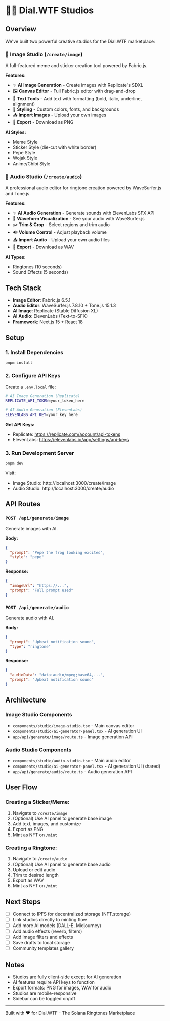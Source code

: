 # 🎨🎵 Dial.WTF Studios

## Overview

We've built two powerful creative studios for the Dial.WTF marketplace:

### 🎨 Image Studio (`/create/image`)
A full-featured meme and sticker creation tool powered by Fabric.js.

**Features:**
- ✨ **AI Image Generation** - Create images with Replicate's SDXL
- 🖼️ **Canvas Editor** - Full Fabric.js editor with drag-and-drop
- 📝 **Text Tools** - Add text with formatting (bold, italic, underline, alignment)
- 🎨 **Styling** - Custom colors, fonts, and backgrounds
- 📥 **Import Images** - Upload your own images
- 💾 **Export** - Download as PNG

**AI Styles:**
- Meme Style
- Sticker Style (die-cut with white border)
- Pepe Style
- Wojak Style
- Anime/Chibi Style

### 🎵 Audio Studio (`/create/audio`)
A professional audio editor for ringtone creation powered by WaveSurfer.js and Tone.js.

**Features:**
- ✨ **AI Audio Generation** - Generate sounds with ElevenLabs SFX API
- 🎼 **Waveform Visualization** - See your audio with WaveSurfer.js
- ✂️ **Trim & Crop** - Select regions and trim audio
- 🔊 **Volume Control** - Adjust playback volume
- 📤 **Import Audio** - Upload your own audio files
- 💾 **Export** - Download as WAV

**AI Types:**
- Ringtones (10 seconds)
- Sound Effects (5 seconds)

## Tech Stack

- **Image Editor**: Fabric.js 6.5.1
- **Audio Editor**: WaveSurfer.js 7.8.10 + Tone.js 15.1.3
- **AI Image**: Replicate (Stable Diffusion XL)
- **AI Audio**: ElevenLabs (Text-to-SFX)
- **Framework**: Next.js 15 + React 18

## Setup

### 1. Install Dependencies

```bash
pnpm install
```

### 2. Configure API Keys

Create a `.env.local` file:

```bash
# AI Image Generation (Replicate)
REPLICATE_API_TOKEN=your_token_here

# AI Audio Generation (ElevenLabs)
ELEVENLABS_API_KEY=your_key_here
```

**Get API Keys:**
- Replicate: https://replicate.com/account/api-tokens
- ElevenLabs: https://elevenlabs.io/app/settings/api-keys

### 3. Run Development Server

```bash
pnpm dev
```

Visit:
- Image Studio: http://localhost:3000/create/image
- Audio Studio: http://localhost:3000/create/audio

## API Routes

### `POST /api/generate/image`
Generate images with AI.

**Body:**
```json
{
  "prompt": "Pepe the frog looking excited",
  "style": "pepe"
}
```

**Response:**
```json
{
  "imageUrl": "https://...",
  "prompt": "Full prompt used"
}
```

### `POST /api/generate/audio`
Generate audio with AI.

**Body:**
```json
{
  "prompt": "Upbeat notification sound",
  "type": "ringtone"
}
```

**Response:**
```json
{
  "audioData": "data:audio/mpeg;base64,...",
  "prompt": "Upbeat notification sound"
}
```

## Architecture

### Image Studio Components
- `components/studio/image-studio.tsx` - Main canvas editor
- `components/studio/ai-generator-panel.tsx` - AI generation UI
- `app/api/generate/image/route.ts` - Image generation API

### Audio Studio Components
- `components/studio/audio-studio.tsx` - Main audio editor
- `components/studio/ai-generator-panel.tsx` - AI generation UI (shared)
- `app/api/generate/audio/route.ts` - Audio generation API

## User Flow

### Creating a Sticker/Meme:
1. Navigate to `/create/image`
2. (Optional) Use AI panel to generate base image
3. Add text, images, and customize
4. Export as PNG
5. Mint as NFT on `/mint`

### Creating a Ringtone:
1. Navigate to `/create/audio`
2. (Optional) Use AI panel to generate base audio
3. Upload or edit audio
4. Trim to desired length
5. Export as WAV
6. Mint as NFT on `/mint`

## Next Steps

- [ ] Connect to IPFS for decentralized storage (NFT.storage)
- [ ] Link studios directly to minting flow
- [ ] Add more AI models (DALL-E, Midjourney)
- [ ] Add audio effects (reverb, filters)
- [ ] Add image filters and effects
- [ ] Save drafts to local storage
- [ ] Community templates gallery

## Notes

- Studios are fully client-side except for AI generation
- AI features require API keys to function
- Export formats: PNG for images, WAV for audio
- Studios are mobile-responsive
- Sidebar can be toggled on/off

---

Built with ❤️ for Dial.WTF - The Solana Ringtones Marketplace

